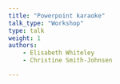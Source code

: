 ```yaml
---
title: "Powerpoint karaoke"
talk_type: "Workshop"
type: talk
weight: 1
authors:
    - Elisabeth Whiteley
    - Christine Smith-Johnsen

---
```

